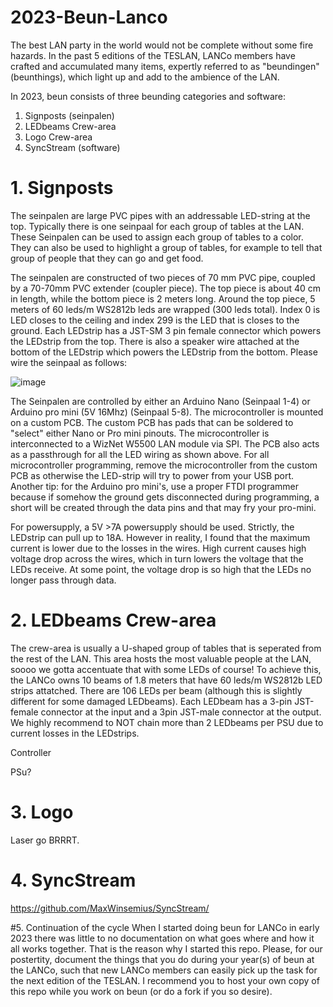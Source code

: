 # 2023-Beun-Lanco
The best LAN party in the world would not be complete without some fire hazards. In the past 5 editions of the TESLAN, LANCo members have crafted and accumulated many items, expertly referred to as "beundingen" (beunthings), which light up and add to the ambience of the LAN. 

In 2023, beun consists of three beunding categories and software:

1. Signposts (seinpalen)
2. LEDbeams Crew-area
3. Logo Crew-area 
4. SyncStream (software)

# 1. Signposts
The seinpalen are large PVC pipes with an addressable LED-string at the top. Typically there is one seinpaal for each group of tables at the LAN. These Seinpalen can be used to assign each group of tables to a color. They can also be used to highlight a group of tables, for example to tell that group of people that they can go and get food. 

The seinpalen are constructed of two pieces of 70 mm PVC pipe, coupled by a 70-70mm PVC extender (coupler piece). The top piece is about 40 cm in length, while the bottom piece is 2 meters long. Around the top piece, 5 meters of 60 leds/m WS2812b leds are wrapped (300 leds total). Index 0 is LED closes to the ceiling and index 299 is the LED that is closes to the ground. Each LEDstrip has a JST-SM 3 pin female connector which powers the LEDstrip from the top. There is also a speaker wire attached at the bottom of the LEDstrip which powers the LEDstrip from the bottom. Please wire the seinpaal as follows:

![image](https://user-images.githubusercontent.com/99472685/225277334-c6208dba-fee9-407c-9db2-920bfa4313dd.png)

The Seinpalen are controlled by either an Arduino Nano (Seinpaal 1-4) or Arduino pro mini (5V 16Mhz) (Seinpaal 5-8).  The microcontroller is mounted on a custom PCB. The custom PCB has pads that can be soldered to "select" either Nano or Pro mini pinouts. The microcontroller is interconnected to a WizNet W5500 LAN module via SPI. The PCB also acts as a passthrough for all the LED wiring as shown above. For all microcontroller programming, remove the microcontroller from the custom PCB as otherwise the LED-strip will try to power from your USB port. Another tip: for the Arduino pro mini's, use a proper FTDI programmer because if somehow the ground gets disconnected during programming, a short will be created through the data pins and that may fry your pro-mini.

For powersupply, a 5V >7A powersupply should be used. Strictly, the LEDstrip can pull up to 18A. However in reality, I found that the maximum current is lower due to the losses in the wires. High current causes high voltage drop across the wires, which in turn lowers the voltage that the LEDs receive. At some point, the voltage drop is so high that the LEDs no longer pass through data. 


# 2. LEDbeams Crew-area
The crew-area is usually a U-shaped group of tables that is seperated from the rest of the LAN. This area hosts the most valuable people at the LAN, soooo we gotta accentuate that with some LEDs of course! To achieve this, the LANCo owns 10 beams of 1.8 meters that have 60 leds/m WS2812b LED strips attatched. There are 106 LEDs per beam (although this is slightly different for some damaged LEDbeams). Each LEDbeam has a 3-pin JST-female connector at the input and a 3pin JST-male connector at the output. We highly recommend to NOT chain more than 2 LEDbeams per PSU due to current losses in the LEDstrips. 

Controller

PSu?




# 3. Logo

Laser go BRRRT.


# 4. SyncStream
https://github.com/MaxWinsemius/SyncStream/ 






#5. Continuation of the cycle
When I started doing beun for LANCo in early 2023 there was little to no documentation on what goes where and how it all works together. That is the reason why I started this repo. Please, for our postertity, document the things that you do during your year(s) of beun at the LANCo, such that new LANCo members can easily pick up the task for the next edition of the TESLAN. I recommend you to host your own copy of this repo while you work on beun (or do a fork if you so desire).



